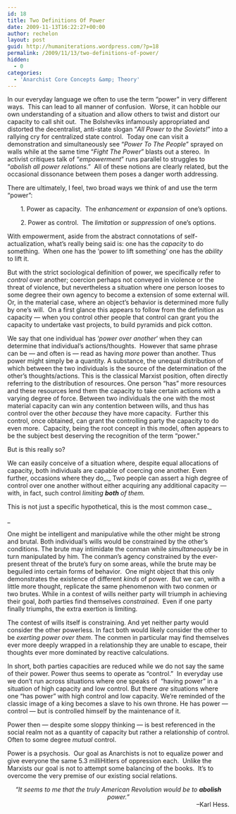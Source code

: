 ```yaml
---
id: 18
title: Two Definitions Of Power
date: 2009-11-13T16:22:27+00:00
author: rechelon
layout: post
guid: http://humaniterations.wordpress.com/?p=18
permalink: /2009/11/13/two-definitions-of-power/
hidden:
  - 0
categories:
  - 'Anarchist Core Concepts &amp; Theory'
---
```

In our everyday language we often to use the term &#8220;power&#8221; in very different ways.  This can lead to all manner of confusion.  Worse, it can hobble our own understanding of a situation and allow others to twist and distort our capacity to call shit out.  The Bolsheviks infamously appropriated and distorted the decentralist, anti-state slogan &#8220;_All Power to the Soviets!_&#8221; into a rallying cry for centralized state control.  Today one can visit a demonstration and simultaneously see &#8220;_Power To The People_&#8221; sprayed on walls while at the same time &#8220;_Fight The Power_&#8221; blasts out a stereo.  In activist critiques talk of &#8220;_empowerment_&#8221; runs parallel to struggles to &#8220;_abolish all power relations_.&#8221;  All of these notions are clearly related, but the occasional dissonance between them poses a danger worth addressing.

There are ultimately, I feel, two broad ways we think of and use the term &#8220;power&#8221;:

<p style="padding-left: 30px;">
  1. Power as capacity.  The <em>enhancement</em> or <em>expansion</em> of one&#8217;s options.
</p>

<p style="padding-left: 30px;">
  2. Power as control.  The <em>limitation</em> or <em>suppression</em> of one&#8217;s options.
</p>

With empowerment, aside from the abstract connotations of self-actualization, what&#8217;s really being said is: one has the <span style="font-style: italic;">capacity</span> to do something.  When one has the &#8216;power to lift something&#8217; one has the _ability_ to lift it.

But with the strict sociological definition of power, we specifically refer to <span style="font-style: italic;">control</span> over another; coercion perhaps not conveyed in violence or the threat of violence, but nevertheless a situation where one person looses to some degree their own agency to become a extension of some external will. Or, in the material case, where an object&#8217;s behavior is determined more fully by one&#8217;s will.  On a first glance this appears to follow from the definition as capacity &#8212; when you control other people that control can grant you the capacity to undertake vast projects, to build pyramids and pick cotton.

We say that one individual has &#8216;_power over another_&#8216; when they can determine that individual&#8217;s actions/thoughts.  However that same phrase can be &#8212; and often is &#8212; read as having <span style="font-style: italic;">more</span> power than another. Thus power might simply be a quantity. A substance, the unequal distribution of which between the two individuals is the source of the determination of the other&#8217;s thoughts/actions. This is the classical Marxist position, often directly referring to the distribution of resources. One person &#8220;has&#8221; more resources and these resources lend them the capacity to take certain actions with a varying degree of force. Between two individuals the one with the most material capacity can win any contention between wills, and thus has control over the other _because_ they have more capacity.  Further this control, once obtained, can grant the controlling party the capacity to do even more.  Capacity, being the root concept in this model, often appears to be the subject best deserving the recognition of the term &#8220;power.&#8221;

But is this really so?

We can easily conceive of a situation where, despite equal allocations of capacity, both individuals are capable of coercing one another. Even further, occasions where they do_._ Two people can assert a high degree of control over one another without either acquiring any additional capacity &#8212; with, in fact, such control _limiting **both** of them._

This is not just a specific hypothetical, this is the most common case._
  
_ 

One might be intelligent and manipulative while the other might be strong and brutal. Both individual&#8217;s wills would be constrained by the other&#8217;s conditions. The brute may intimidate the conman while _simultaneously_ be in turn manipulated by him. The conman&#8217;s agency constrained by the ever-present threat of the brute&#8217;s fury on some areas, while the brute may be beguiled into certain forms of behavior.  One might object that this only demonstrates the existence of different _kinds_ of power.  But we can, with a little more thought, replicate the same phenomenon with two conmen or two brutes. While in a contest of wills neither party will triumph in achieving their goal, _both_ parties find themselves _constrained_.  Even if one party finally triumphs, the extra exertion is limiting.

The contest of wills itself is constraining. And yet neither party would consider the other powerless. In fact both would likely consider the other to be _exerting power over them_. The conmen in particular may find themselves ever more deeply wrapped in a relationship they are unable to escape, their thoughts ever more dominated by reactive calculations.

In short, both parties capacities are reduced while we do not say the same of their power. Power thus seems to operate as &#8220;control.&#8221;  In everyday use we don&#8217;t run across situations where one speaks of  &#8220;having power&#8221; in a situation of high capacity and low control. But there _are_ situations where one &#8220;has power&#8221; with high control and low capacity. We&#8217;re reminded of the classic image of a king becomes a slave to his own throne. He has power &#8212; control &#8212; but is controlled himself by the maintenance of it.

Power then &#8212; despite some sloppy thinking &#8212; is best referenced in the social realm not as a quantity of capacity but rather a relationship of control. Often to some degree <span style="font-style: italic;">mutual</span> control.

Power is a psychosis.  Our goal as Anarchists is not to equalize power and give everyone the same 5.3 milliHitlers of oppression each.  Unlike the Marxists our goal is not to attempt some balancing of the books.  It&#8217;s to overcome the very premise of our existing social relations.

<div style="text-align: center;">
  <span style="font-style: italic;">&#8220;It seems to me that the truly American Revolution would be to <span style="font-weight: bold;">abolish</span> power.&#8221;</span>
</div>

<div style="text-align: right;">
  &#8211;Karl Hess.
</div>